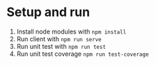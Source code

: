 # Setup and run

1. Install node modules with `npm install`
2. Run client with `npm run serve`
3. Run unit test with `npm run test`
4. Run unit test coverage `npm run test-coverage`
